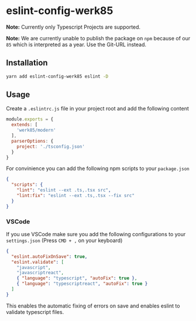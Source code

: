 # eslint-config-werk85

**Note:** Currently only Typescript Projects are supported.

**Note:** We are currently unable to publish the package on `npm` because of our `85` which is interpreted as a year. Use the Git-URL instead.

## Installation

```sh
yarn add eslint-config-werk85 eslint -D
```

## Usage

Create a `.eslintrc.js` file in your project root and add the following content

```js
module.exports = {
  extends: [
    'werk85/modern'
  ],
  parserOptions: {
    project: './tsconfig.json'
  }
}
```

For convinience you can add the following npm scripts to your `package.json`

```json
{
  "scripts": {
    "lint": "eslint --ext .ts,.tsx src",
    "lint:fix": "eslint --ext .ts,.tsx --fix src"
  }
}
```

### VSCode

If you use VSCode make sure you add the following configurations to your `settings.json` (Press `CMD + ,` on your keyboard)

```json
{
  "eslint.autoFixOnSave": true,
  "eslint.validate": [
    "javascript",
    "javascriptreact",
    { "language": "typescript", "autoFix": true },
    { "language": "typescriptreact", "autoFix": true }
  ]
}
```

This enables the automatic fixing of errors on save and enables eslint to validate typescript files.
